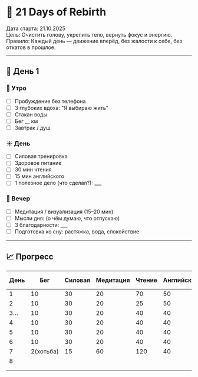 
# 🧠 21 Days of Rebirth

Дата старта: 21.10.2025  
Цель: Очистить голову, укрепить тело, вернуть фокус и энергию.  
Правило: Каждый день — движение вперёд, без жалости к себе, без откатов в прошлое.

---

## 📅 День 1

### 🌅 Утро
- [ ] Пробуждение без телефона
- [ ] 3 глубоких вдоха: "Я выбираю жить"
- [ ] Стакан воды
- [ ] Бег __ км
- [ ] Завтрак / душ

### ☀️ День
- [ ] Силовая тренировка
- [ ] Здоровое питание
- [ ] 30 мин чтения
- [ ] 15 мин английского
- [ ] 1 полезное дело (что сделал?): ___

### 🌙 Вечер
- [ ] Медитация / визуализация (15–20 мин)
- [ ] Мысли дня: (о чём думаю, что отпускаю)
- [ ] 3 благодарности: ___
- [ ] Подготовка ко сну: растяжка, вода, спокойствие

---

## 📈 Прогресс
| День | Бег       | Силовая | Медитация | Чтение | Английский | Настроение (1–5) |
| ---- | --------- | ------- | --------- | ------ | ---------- | ---------------- |
| 1    | 10        | 30      | 20        | 70     | 50         | 2                |
| 2    | 10        | 30      | 20        | 25     | 50         | 3                |
| 3…   | 10        | 30      | 20        | 40     | 40         |                  |
| 4    | 10        | 30      | 20        | 40     | 40         |                  |
| 5    | 10        | 30      | 20        | 40     | 40         |                  |
| 6    | 10        | 30      | 20        | 40     | 40         |                  |
| 7    | 2(хотьба) | 15      | 60        | 120    | 40         |                  |
| 8    |           |         |           |        |            |                  |
|      |           |         |           |        |            |                  |
|      |           |         |           |        |            |                  |
